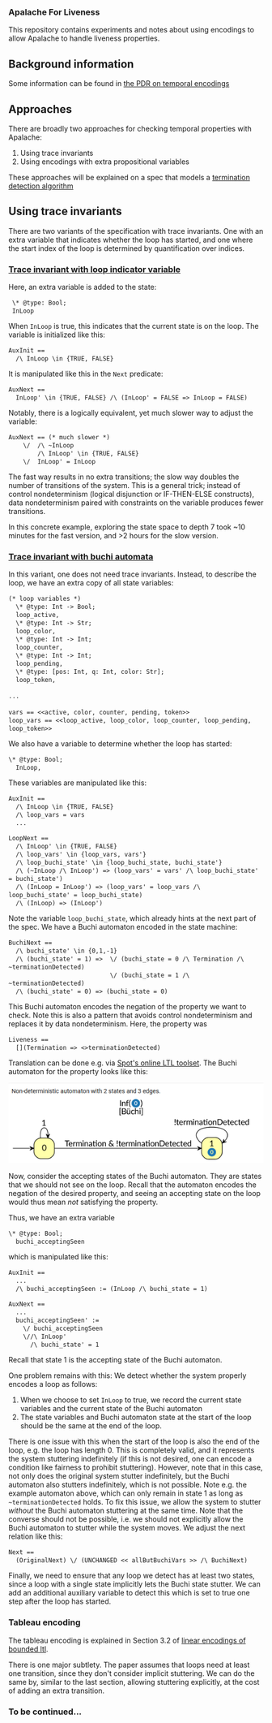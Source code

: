 ### Apalache For Liveness
This repository contains experiments and notes
about using encodings to allow Apalache to
handle liveness properties.

## Background information

Some information can be found in [the PDR on temporal encodings][]

## Approaches

There are broadly two approaches for
checking temporal properties with Apalache:
1. Using trace invariants
2. Using encodings with extra propositional variables

These approaches will be explained on a spec that models a
[termination detection algorithm](playground/EWD/EWD998.tla)

## Using trace invariants

There are two variants of the specification with trace invariants.
One with an extra variable that indicates whether the loop has started,
and one where the start index of the loop is determined by quantification
over indices.

### [Trace invariant with loop indicator variable](playground/EWD/EWD998_trace.tla)

Here, an extra variable is added to the state:
```
 \* @type: Bool;
 InLoop
```
When `InLoop` is true, this indicates that the current state is on the loop.
The variable is initialized like this:

```
AuxInit ==
  /\ InLoop \in {TRUE, FALSE}
```

It is manipulated like this in the `Next` predicate:

```
AuxNext ==
  InLoop' \in {TRUE, FALSE} /\ (InLoop' = FALSE => InLoop = FALSE)
```

Notably, there is a logically equivalent, yet
much slower way to adjust the variable:
```
AuxNext == (* much slower *)
    \/  /\ ~InLoop  
        /\ InLoop' \in {TRUE, FALSE}
    \/  InLoop' = InLoop
```
The fast way results in no extra transitions; the slow way doubles the number of transitions of the system.
This is a general trick; instead of control nondeterminism
(logical disjunction or IF-THEN-ELSE constructs),
data nondeterminism paired with constraints on the variable produces fewer transitions.

In this concrete example, exploring the state space to depth 7 took ~10 minutes for the fast version, and >2 hours for the slow version.

### [Trace invariant with buchi automata](playground/EWD/EWD998_buchi.tla)

In this variant, one does not need trace invariants.
Instead, to describe the loop, we have an extra copy of all state variables:

```
(* loop variables *)
  \* @type: Int -> Bool;
  loop_active,     
  \* @type: Int -> Str;
  loop_color,      
  \* @type: Int -> Int;
  loop_counter,    
  \* @type: Int -> Int;
  loop_pending,    
  \* @type: [pos: Int, q: Int, color: Str];
  loop_token,       

...

vars == <<active, color, counter, pending, token>>
loop_vars == <<loop_active, loop_color, loop_counter, loop_pending, loop_token>>
```

We also have a variable to determine whether the loop has started:

```
\* @type: Bool;
  InLoop,
```

These variables are manipulated like this:
```
AuxInit ==
  /\ InLoop \in {TRUE, FALSE}
  /\ loop_vars = vars
  ...
```

```
LoopNext ==
  /\ InLoop' \in {TRUE, FALSE}
  /\ loop_vars' \in {loop_vars, vars'}
  /\ loop_buchi_state' \in {loop_buchi_state, buchi_state'}
  /\ (~InLoop /\ InLoop') => (loop_vars' = vars' /\ loop_buchi_state' = buchi_state')
  /\ (InLoop = InLoop') => (loop_vars' = loop_vars /\ loop_buchi_state' = loop_buchi_state)
  /\ (InLoop) => (InLoop')
```

Note the variable `loop_buchi_state`, which already hints at the next part of the spec.
We have a Buchi automaton encoded in the state machine:
```
BuchiNext ==
  /\ buchi_state' \in {0,1,-1}
  /\ (buchi_state' = 1) =>  \/ (buchi_state = 0 /\ Termination /\ ~terminationDetected)
                            \/ (buchi_state = 1 /\ ~terminationDetected)
  /\ (buchi_state' = 0) => (buchi_state = 0)
```

This Buchi automaton encodes the negation of the property we want to check.
Note this is also a pattern that avoids control nondeterminism and
replaces it by data nondeterminism.
Here, the property was

```
Liveness ==
  [](Termination => <>terminationDetected)
```

Translation can be done e.g. via [Spot's online LTL toolset](https://spot.lrde.epita.fr/app/).
The Buchi automaton for the property looks like this:

![Buchi automaton for the negation of `[](Termination => <>terminationDetected)`](BuchiAutomaton.png)

Now, consider the accepting states of the Buchi automaton.
They are states that we should not see on the loop.
Recall that the automaton encodes the negation of the desired property,
and seeing an accepting state on the loop would thus mean
*not* satisfying the property.

Thus, we have an extra variable

```
\* @type: Bool;
  buchi_acceptingSeen
```

which is manipulated like this:

```
AuxInit ==
  ...
  /\ buchi_acceptingSeen := (InLoop /\ buchi_state = 1)
```
```
AuxNext ==
  ...
  buchi_acceptingSeen' := 
    \/ buchi_acceptingSeen 
    \//\ InLoop'
      /\ buchi_state' = 1
```
Recall that state 1 is the accepting state of the Buchi automaton.

One problem remains with this: We detect whether the system properly encodes a loop as follows:
1) When we choose to set `InLoop` to true,
we record the current state variables and the current state of the Buchi automaton
1) The state variables and Buchi automaton state at the start of the loop should be the same at the end of the loop.

There is one issue with this when the start of the loop is also the end of the loop, e.g. the loop has length 0.
This is completely valid, and it represents the system stuttering indefinitely (if this is not
desired, one can encode a condition like fairness to prohibit stuttering).
However, note that in this case, not only does the original system stutter indefinitely,
but the Buchi automaton also stutters indefinitely, which is not possible.
Note e.g. the example automaton above, which can only
remain in state 1 as long as `~terminationDetected` holds.
To fix this issue, we allow the system to stutter *without* the Buchi automaton stuttering at the same time.
Note that the converse should not be possible, i.e.
we should not explicitly allow the Buchi automaton to stutter while the system moves.
We adjust the next relation like this:
```
Next ==
  (OriginalNext) \/ (UNCHANGED << allButBuchiVars >> /\ BuchiNext)
```

Finally, we need to ensure that any loop we detect
has at least two states, since a loop with a single state implicitly lets the Buchi state stutter.
We can add an additional auxiliary variable to detect this which is set to true one step after the loop has started.

### Tableau encoding

The tableau encoding is explained in Section 3.2 of [linear encodings of bounded ltl][].

There is one major subtlety. The paper assumes that loops need at least one transition, since they don't consider implicit stuttering.
We can do the same by, similar to the last section, allowing stuttering explicitly, at the cost of adding an extra transition.

### To be continued...

[the PDR on temporal encodings]: 017pdr-temporal.md
[linear encodings of bounded ltl]: https://lmcs.episciences.org/2236